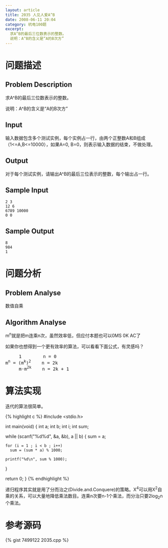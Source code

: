 ```yaml
---
layout: article
title: 2035 人见人爱A^B
date: 2008-06-11 20:04
category: 杭电100题
excerpt:
  求A^B的最后三位数表示的整数。
  说明：A^B的含义是“A的B次方”
---
```

# 问题描述

## Problem Description

求A^B的最后三位数表示的整数。

说明：A^B的含义是“A的B次方”

## Input

输入数据包含多个测试实例，每个实例占一行，由两个正整数A和B组成（1<=A,B<=10000），如果A=0, B=0，则表示输入数据的结束，不做处理。

## Output

对于每个测试实例，请输出A^B的最后三位表示的整数，每个输出占一行。

## Sample Input

    2 3
    12 6
    6789 10000
    0 0

## Sample Output

    8
    984
    1

# 问题分析

## Problem Analyse

数值自乘

## Algorithm Analyse

m<sup>n</sup>就是把m连乘n次，虽然效率低，但应付本题也可以0MS 0K AC了

如果你也想得到一个更有效率的算法，可以看看下面公式，有灵感吗？

<pre>     1        n = 0
m<sup>n</sup> = (m<sup>k</sup>)<sup>2</sup>    n = 2k
     m·m<sup>2k</sup>    n = 2k + 1</pre>

# 算法实现

迭代的算法很简单。

{% highlight c %}
#include <stdio.h>

int main(void)
{
  int a;
  int b;
  int i;
  int sum;
  
  while (scanf("%d%d", &a, &b), a || b)
  {
    sum = a;

    for (i = 1 ; i < b ; i++)
      sum = (sum * a) % 1000;

    printf("%d\n", sum % 1000);
  }

  return 0;
}
{% endhighlight %}

递归程序其实就是用了分而治之(Divide.and.Conquere)的策略。X<sup>4</sup>可以用X<sup>2</sup>自乘的关系，可以大量地降低乘法数目。连乘n次要n-1个乘法，而分治只要2log<sub>2</sub>n个乘法。

# 参考源码

{% gist 7499122 2035.cpp %}
